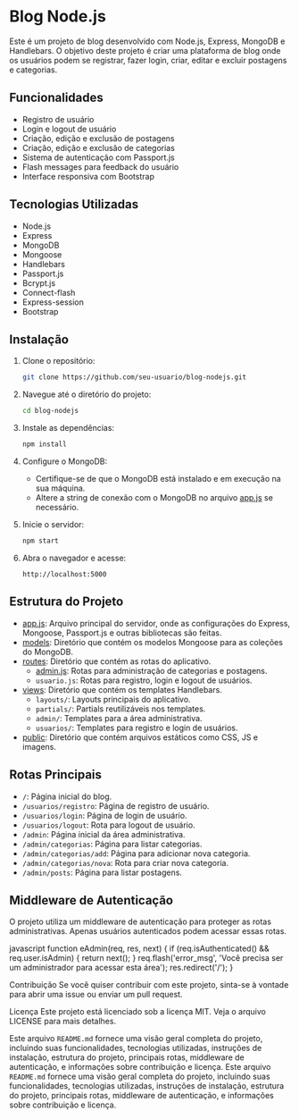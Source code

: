 # Blog Node.js

Este é um projeto de blog desenvolvido com Node.js, Express, MongoDB e Handlebars. O objetivo deste projeto é
criar uma plataforma de blog onde os usuários podem se registrar, fazer login, criar, editar e excluir postagens e categorias.

## Funcionalidades

- Registro de usuário
- Login e logout de usuário
- Criação, edição e exclusão de postagens
- Criação, edição e exclusão de categorias
- Sistema de autenticação com Passport.js
- Flash messages para feedback do usuário
- Interface responsiva com Bootstrap

## Tecnologias Utilizadas

- Node.js
- Express
- MongoDB
- Mongoose
- Handlebars
- Passport.js
- Bcrypt.js
- Connect-flash
- Express-session
- Bootstrap

## Instalação

1. Clone o repositório:
    ```bash
    git clone https://github.com/seu-usuario/blog-nodejs.git
    ```

2. Navegue até o diretório do projeto:
    ```bash
    cd blog-nodejs
    ```

3. Instale as dependências:
    ```bash
    npm install
    ```

4. Configure o MongoDB:
    - Certifique-se de que o MongoDB está instalado e em execução na sua máquina.
    - Altere a string de conexão com o MongoDB no arquivo [app.js](http://_vscodecontentref_/0) se necessário.

5. Inicie o servidor:
    ```bash
    npm start
    ```

6. Abra o navegador e acesse:
    ```
    http://localhost:5000
    ```

## Estrutura do Projeto

- [app.js](http://_vscodecontentref_/1): Arquivo principal do servidor, onde as configurações do Express, Mongoose, Passport.js e outras bibliotecas são feitas.
- [models](http://_vscodecontentref_/2): Diretório que contém os modelos Mongoose para as coleções do MongoDB.
- [routes](http://_vscodecontentref_/3): Diretório que contém as rotas do aplicativo.
  - [admin.js](http://_vscodecontentref_/4): Rotas para administração de categorias e postagens.
  - `usuario.js`: Rotas para registro, login e logout de usuários.
- [views](http://_vscodecontentref_/5): Diretório que contém os templates Handlebars.
  - `layouts/`: Layouts principais do aplicativo.
  - `partials/`: Partials reutilizáveis nos templates.
  - `admin/`: Templates para a área administrativa.
  - `usuarios/`: Templates para registro e login de usuários.
- [public](http://_vscodecontentref_/6): Diretório que contém arquivos estáticos como CSS, JS e imagens.

## Rotas Principais

- `/`: Página inicial do blog.
- `/usuarios/registro`: Página de registro de usuário.
- `/usuarios/login`: Página de login de usuário.
- `/usuarios/logout`: Rota para logout de usuário.
- `/admin`: Página inicial da área administrativa.
- `/admin/categorias`: Página para listar categorias.
- `/admin/categorias/add`: Página para adicionar nova categoria.
- `/admin/categorias/nova`: Rota para criar nova categoria.
- `/admin/posts`: Página para listar postagens.

## Middleware de Autenticação

O projeto utiliza um middleware de autenticação para proteger as rotas administrativas. Apenas usuários autenticados podem acessar essas rotas.

javascript
function eAdmin(req, res, next) {
    if (req.isAuthenticated() && req.user.isAdmin) {
        return next();
    }
    req.flash('error_msg', 'Você precisa ser um administrador para acessar esta área');
    res.redirect('/');
}


Contribuição
Se você quiser contribuir com este projeto, sinta-se à vontade para abrir uma issue ou enviar um pull request.

Licença
Este projeto está licenciado sob a licença MIT. Veja o arquivo LICENSE para mais detalhes.


Este arquivo `README.md` fornece uma visão geral completa do projeto, incluindo suas funcionalidades, tecnologias utilizadas, instruções de instalação, estrutura do projeto, principais rotas, middleware de autenticação, e informações sobre contribuição e licença.
Este arquivo `README.md` fornece uma visão geral completa do projeto, incluindo suas funcionalidades, tecnologias utilizadas, instruções de instalação, estrutura do projeto, principais rotas, middleware de autenticação, e informações sobre contribuição e licença.

